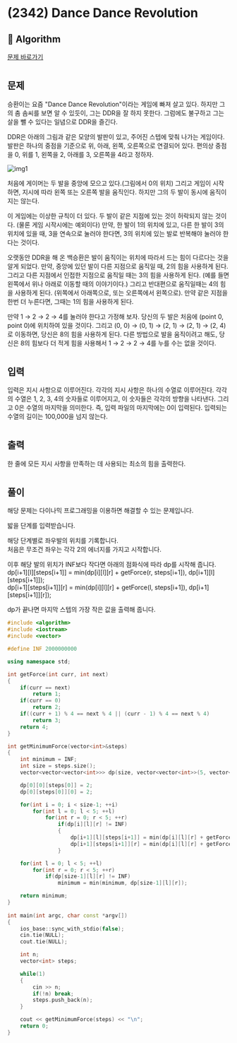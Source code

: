 # (2342) Dance Dance Revolution
## :100: Algorithm
[문제 바로가기](https://www.acmicpc.net/problem/2342)
#
## 문제
승환이는 요즘 "Dance Dance Revolution"이라는 게임에 빠져 살고 있다. 하지만 그의 춤 솜씨를 보면 알 수 있듯이, 그는 DDR을 잘 하지 못한다. 그럼에도 불구하고 그는 살을 뺄 수 있다는 일념으로 DDR을 즐긴다.

DDR은 아래의 그림과 같은 모양의 발판이 있고, 주어진 스텝에 맞춰 나가는 게임이다. 발판은 하나의 중점을 기준으로 위, 아래, 왼쪽, 오른쪽으로 연결되어 있다. 편의상 중점을 0, 위를 1, 왼쪽을 2, 아래를 3, 오른쪽을 4라고 정하자.

![img1](https://www.acmicpc.net/JudgeOnline/upload/201011/ddr.PNG)

처음에 게이머는 두 발을 중앙에 모으고 있다.(그림에서 0의 위치) 그리고 게임이 시작하면, 지시에 따라 왼쪽 또는 오른쪽 발을 움직인다. 하지만 그의 두 발이 동시에 움직이지는 않는다.

이 게임에는 이상한 규칙이 더 있다. 두 발이 같은 지점에 있는 것이 허락되지 않는 것이다. (물론 게임 시작시에는 예외이다) 만약, 한 발이 1의 위치에 있고, 다른 한 발이 3의 위치에 있을 때, 3을 연속으로 눌러야 한다면, 3의 위치에 있는 발로 반복해야 눌러야 한다는 것이다.

오랫동안 DDR을 해 온 백승환은 발이 움직이는 위치에 따라서 드는 힘이 다르다는 것을 알게 되었다. 만약, 중앙에 있던 발이 다른 지점으로 움직일 때, 2의 힘을 사용하게 된다. 그리고 다른 지점에서 인접한 지점으로 움직일 때는 3의 힘을 사용하게 된다. (예를 들면 왼쪽에서 위나 아래로 이동할 때의 이야기이다.) 그리고 반대편으로 움직일때는 4의 힘을 사용하게 된다. (위쪽에서 아래쪽으로, 또는 오른쪽에서 왼쪽으로). 만약 같은 지점을 한번 더 누른다면, 그때는 1의 힘을 사용하게 된다.

만약 1 → 2 → 2 → 4를 눌러야 한다고 가정해 보자. 당신의 두 발은 처음에 (point 0, point 0)에 위치하여 있을 것이다. 그리고 (0, 0) → (0, 1) → (2, 1) → (2, 1) → (2, 4)로 이동하면, 당신은 8의 힘을 사용하게 된다. 다른 방법으로 발을 움직이려고 해도, 당신은 8의 힘보다 더 적게 힘을 사용해서 1 → 2 → 2 → 4를 누를 수는 없을 것이다.
#
## 입력
입력은 지시 사항으로 이루어진다. 각각의 지시 사항은 하나의 수열로 이루어진다. 각각의 수열은 1, 2, 3, 4의 숫자들로 이루어지고, 이 숫자들은 각각의 방향을 나타낸다. 그리고 0은 수열의 마지막을 의미한다. 즉, 입력 파일의 마지막에는 0이 입력된다. 입력되는 수열의 길이는 100,000을 넘지 않는다.
#
## 출력
한 줄에 모든 지시 사항을 만족하는 데 사용되는 최소의 힘을 출력한다.
#
## 풀이
해당 문제는 다이나믹 프로그래밍을 이용하면 해결할 수 있는 문제입니다.

밟을 단계를 입력받습니다.

해당 단계별로 좌우발의 위치를 기록합니다.  
처음은 무조건 좌우는 각각 2의 에너지를 가지고 시작합니다.  

이후 해당 발의 위치가 INF보다 작다면 아래의 점화식에 따라 dp를 시작해 줍니다.
dp[i+1][l][steps[i+1]] = min(dp[i][l][r] + getForce(r, steps[i+1]), dp[i+1][l][steps[i+1]]);  
dp[i+1][steps[i+1]][r] = min(dp[i][l][r] + getForce(l, steps[i+1]), dp[i+1][steps[i+1]][r]);

dp가 끝나면 마지막 스텝의 가장 작은 값을 출력해 줍니다.

```cpp
#include <algorithm>
#include <iostream>
#include <vector>

#define INF 2000000000

using namespace std;

int getForce(int curr, int next)
{
    if(curr == next)
        return 1;
    if(curr == 0)
        return 2;
    if((curr + 1) % 4 == next % 4 || (curr - 1) % 4 == next % 4)
        return 3;
    return 4;
}

int getMinimumForce(vector<int>&steps)
{
    int minimum = INF;
    int size = steps.size();
    vector<vector<vector<int>>> dp(size, vector<vector<int>>(5, vector<int>(5, INF)));

    dp[0][0][steps[0]] = 2;
    dp[0][steps[0]][0] = 2;

    for(int i = 0; i < size-1; ++i)
        for(int l = 0; l < 5; ++l)
            for(int r = 0; r < 5; ++r)
                if(dp[i][l][r] != INF)
                {
                    dp[i+1][l][steps[i+1]] = min(dp[i][l][r] + getForce(r, steps[i+1]), dp[i+1][l][steps[i+1]]);
                    dp[i+1][steps[i+1]][r] = min(dp[i][l][r] + getForce(l, steps[i+1]), dp[i+1][steps[i+1]][r]);
                }

    for(int l = 0; l < 5; ++l)
        for(int r = 0; r < 5; ++r)
            if(dp[size-1][l][r] != INF)
                minimum = min(minimum, dp[size-1][l][r]);

    return minimum;
}
 
int main(int argc, char const *argv[])
{
    ios_base::sync_with_stdio(false);
    cin.tie(NULL);
    cout.tie(NULL);

    int n;
    vector<int> steps;

    while(1)
    {
        cin >> n;
        if(!n) break;
        steps.push_back(n);
    }

    cout << getMinimumForce(steps) << "\n";
    return 0;
}
```